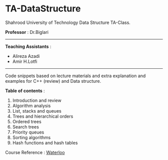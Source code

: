 # TA-DataStructure

Shahrood University of Technology Data Structure TA-Class. 

**Professor** : Dr.Biglari
****
**Teaching Assistants** :
* Alireza Azadi
* Amir H.Lotfi
****
Code snippets based on lecture materials and extra explanation and examples
for C++ (review) and Data structure.

**Table of contents** :
1. Introduction and review
2. Algorithm analysis
3. List, stacks and queues
4. Trees and hierarchical orders
5. Ordered trees
6. Search trees
7. Priority queues
8. Sorting algorithms
9. Hash functions and hash tables


Course Reference : [Waterloo](https://ece.uwaterloo.ca/~dwharder/aads/Lecture_materials/)

